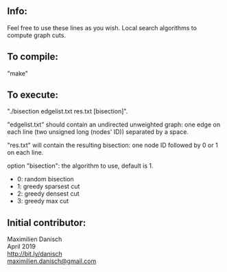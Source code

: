 
## Info:

Feel free to use these lines as you wish.
Local search algorithms to compute graph cuts.

## To compile:

"make"

## To execute:

"./bisection edgelist.txt res.txt [bisection]".

"edgelist.txt" should contain an undirected unweighted graph: one edge on each line (two unsigned long (nodes' ID)) separated by a space.

"res.txt" will contain the resulting bisection: one node ID followed by 0 or 1 on each line.

option "bisection": the algorithm to use, default is 1.
- 0: random bisection
- 1: greedy sparsest cut
- 2: greedy densest cut
- 3: greedy max cut

## Initial contributor:
Maximilien Danisch  
April 2019  
http://bit.ly/danisch  
maximilien.danisch@gmail.com
